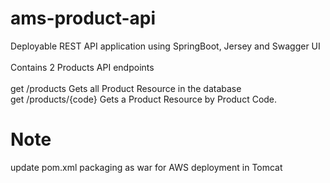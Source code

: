# ams-product-api

Deployable REST API application using SpringBoot, Jersey and Swagger UI <br />
<br />
Contains 2 Products API endpoints <br />
<br />
    get /products  Gets all Product Resource in the database <br />
    get /products/{code}  Gets a Product Resource by Product Code. <br />

# Note
update pom.xml packaging as war for AWS deployment in Tomcat <br />
